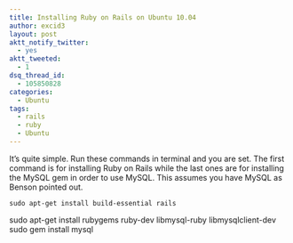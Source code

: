 ```yaml
---
title: Installing Ruby on Rails on Ubuntu 10.04
author: excid3
layout: post
aktt_notify_twitter:
  - yes
aktt_tweeted:
  - 1
dsq_thread_id:
  - 105850828
categories:
  - Ubuntu
tags:
  - rails
  - ruby
  - Ubuntu
---
```

It’s quite simple. Run these commands in terminal and you are set. The first command is for installing Ruby on Rails while the last ones are for installing the MySQL gem in order to use MySQL. This assumes you have MySQL as Benson pointed out.

`sudo apt-get install build-essential rails`

sudo apt-get install rubygems ruby-dev libmysql-ruby libmysqlclient-dev
sudo gem install mysql
